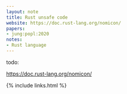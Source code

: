 ```yaml
---
layout: note
title: Rust unsafe code
website: https://doc.rust-lang.org/nomicon/
papers:
- jung:popl:2020
notes:
- Rust language
---
```


todo:

<https://doc.rust-lang.org/nomicon/>

{% include links.html %}
